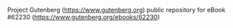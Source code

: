 Project Gutenberg (https://www.gutenberg.org) public repository for eBook #62230 (https://www.gutenberg.org/ebooks/62230)
